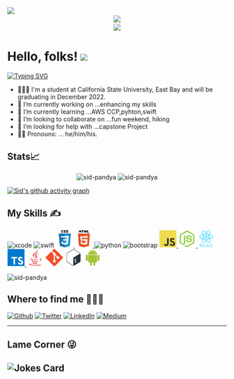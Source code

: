<!-- [![Header](https://github.com/sid-pandya/sid-pandya/blob/main/github-header-image.png "Header")](https://some-url.dev/) -->
<img src="https://github-profile-summary-cards.vercel.app/api/cards/profile-details?username=sid-pandya&theme=vue)"/> 



<div align="center">
<img src="https://readme-typing-svg.herokuapp.com?size=50&center=true&vCenter=true&width=800&height=100&lines=Namaste%20%F0%9F%99%8F%3BHello%20%F0%9F%99%8F%3BKem%20Chho%20%F0%9F%99%8F%3BHola%20%F0%9F%99%8F%3B">
<br>
<img src="https://views.whatilearened.today/views/github/sid-pandya/sid-pandya.svg?cache=remove">
<br>
</div>

# Hello, folks! <img src="https://raw.githubusercontent.com/MartinHeinz/MartinHeinz/master/wave.gif" width="30px">
[![Typing SVG](https://readme-typing-svg.herokuapp.com?lines=Myself+Sidhdharth+Pandya)](https://git.io/typing-svg) 

- 🧑🏼‍🎓 I'm a student at California State University, East Bay and will be graduating in December 2022.
- 🔭 I’m currently working on ...enhancing my skills
- 🌱 I’m currently learning ...AWS CCP,pyhton,swift
- 👯 I’m looking to collaborate on ...fun weekend, hiking
- 🤔 I’m looking for help with ...capstone Project
- 👨🏼 Pronouns: ... he/him/his. 


<h2 id="Stats">Stats📈</h2>
<p align="center">
<img width="40%" src="https://github-readme-stats.vercel.app/api/top-langs?username=sid-pandya&show_icons=true&theme=codeSTACKr&show_icons=true&layout=compact&langs_count=8" alt="sid-pandya" /> 
<img width="48%" src="https://github-readme-stats.vercel.app/api?username=sid-pandya&show_icons=true&theme=codeSTACKr&locale=en&hide_border=true" alt="sid-pandya" />

</p>


[![Sid's github activity graph](https://activity-graph.herokuapp.com/graph?username=sid-pandya&theme=xcode)](https://github.com/ashutosh00710/github-readme-activity-graph)

<!-- stats
<img width="48%" src="https://github-readme-streak-stats.herokuapp.com/?user=sid-pandya&theme=dark&hide_border=true" alt="sid-pandya" />

[![GitHub Streak]([https://github-readme-streak-stats.herokuapp.com?user=sid-pandya](https://github-profile-trophy.vercel.app/?username=sid-pandya&theme=dark)](https://git.io/streak-stats)


[![Sid's GitHub stats](https://github-readme-stats.vercel.app/api?username=sid-pandya&theme=codeSTACKr&show_icons=true)](https://github.com/anuraghazra/github-readme-stats)

[![Top Langs](https://github-readme-stats.vercel.app/api/top-langs/?username=sid-pandya&theme=codeSTACKr&show_icons=true&layout=compact&langs_count=8)](https://github.com/anuraghazra/github-readme-stats)




![](https://img.shields.io/badge/<WORD_ON_LEFT>-<WORD_ON_RIGHT>-informational?style=flat&logo=<LOGO_NAME>&logoColor=white&color=2bbc8a)

<img align="center" src="https://github-readme-stats.vercel.app/api/<CARD_TYPE>/?username=<USERNAME>&theme=<THEME_NAME>" />

![](https://img.shields.io/badge/<WORD_ON_LEFT>-<WORD_ON_RIGHT>-informational?style=flat&logo=data:image/svg%2bxml;base64,<BASE64_DATA>)


 -->




    
<h2 id="skills">My Skills ✍️</h2>
<p>
<a target="_blank"> <img src="https://cdn.jsdelivr.net/gh/devicons/devicon/icons/xcode/xcode-original.svg" alt="xcode" width="40" height="40" /> </a>
<a target="_blank"> <img src="https://cdn.jsdelivr.net/gh/devicons/devicon/icons/swift/swift-original.svg" alt="swift" width="40" height="40" /></a>
<a href="https://www.w3schools.com/css/" target="_blank"> <img src="https://raw.githubusercontent.com/devicons/devicon/master/icons/css3/css3-original-wordmark.svg" alt="css3" width="40" height="40" /> </a>
<a href="https://www.w3.org/html/" target="_blank"> <img src="https://raw.githubusercontent.com/devicons/devicon/master/icons/html5/html5-original-wordmark.svg" alt="html5" width="40" height="40" /> </a>
<a target="_blank"> <img src="https://cdn.jsdelivr.net/gh/devicons/devicon/icons/python/python-original-wordmark.svg" alt="python" width="40" height="40" /> </a>      
<a target="_blank"> <img src="https://cdn.jsdelivr.net/gh/devicons/devicon/icons/bootstrap/bootstrap-original-wordmark.svg" alt="bootstrap" width="40" height="40" /> </a>
<a href="https://developer.mozilla.org/en-US/docs/Web/JavaScript" target="_blank"> <img src="https://raw.githubusercontent.com/devicons/devicon/master/icons/javascript/javascript-original.svg" alt="javascript" width="40" height="40" />
</a>
<a href="https://nodejs.org" target="_blank"> <img src="https://raw.githubusercontent.com/devicons/devicon/master/icons/nodejs/nodejs-plain.svg" alt="nodejs" width="40" height="40" /> </a>
<a href="https://reactjs.org/" target="_blank"> <img src="https://raw.githubusercontent.com/devicons/devicon/master/icons/react/react-original-wordmark.svg" alt="react" width="40" height="40" /> </a>
<a href="https://www.typescriptlang.org/" target="_blank"> <img src="https://raw.githubusercontent.com/devicons/devicon/master/icons/typescript/typescript-original.svg" alt="typescript" width="40" height="40" /> </a>
<a target="_blank"> <img src="https://raw.githubusercontent.com/devicons/devicon/master/icons/java/java-plain.svg" alt="java" width="40" height="40" /> </a>
<a target="_blank"> <img src="https://raw.githubusercontent.com/devicons/devicon/master/icons/git/git-plain.svg" alt="git" width="40" height="40" /> </a>
<a target="_blank"> <img src="https://raw.githubusercontent.com/devicons/devicon/master/icons/bash/bash-original.svg" alt="bash" width="40" height="40" /> </a>
<a target="_blank"> <img src="https://raw.githubusercontent.com/devicons/devicon/master/icons/android/android-plain.svg" alt="android" width="40" height="40" /> </a>     
</p>
</div>

<img width="48%" src="https://github-readme-streak-stats.herokuapp.com/?user=sid-pandya&theme=dark&hide_border=true&" alt="sid-pandya" />

<h2 id="Social_Media">Where to find me 🙋🏻‍♂️</h2>
<p>
    <a href="https://github.com/sid-pandya" target="_blank"><img alt="Github" src="https://img.shields.io/badge/GitHub-%2312100E.svg?&style=for-the-badge&logo=Github&logoColor=white" /></a> 
    <a href="https://twitter.com/sidhdharth19" target="_blank"><img alt="Twitter" src="https://img.shields.io/badge/twitter-%231DA1F2.svg?&style=for-the-badge&logo=twitter&logoColor=white" /></a> 
    <a href="https://www.linkedin.com/in/sidhdharth-pandya" target="_blank"><img alt="LinkedIn" src="https://img.shields.io/badge/linkedin-%230077B5.svg?&style=for-the-badge&logo=linkedin&logoColor=white" /></a> 
    <a href="https://medium.com" target="_blank"><img alt="Medium" src="https://img.shields.io/badge/medium-%2312100E.svg?&style=for-the-badge&logo=medium&logoColor=white" /></a>
</p>

------------
<h2> Lame Corner 😜<h2>
<img src="https://readme-jokes.vercel.app/api" alt="Jokes Card" />

